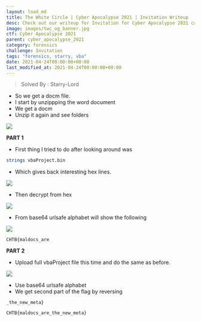 ```yaml
---
layout: load_md
title: The White Circle | Cyber Apocalypse 2021 | Invitation Writeup
desc: Check out our writeup for Invitation for Cyber Apocalypse 2021 capture the flag competition.
image: images/twc_og_banner.jpg
ctf: Cyber Apocalypse 2021
parent: cyber_apocalypse_2021
category: forensics
challenge: Invitation
tags: "forensics, starry, vba"
date: 2021-04-24T00:00:00+00:00
last_modified_at: 2021-04-24T00:00:00+00:00
---
```




> Solved By : Starry-Lord

* So we get a docm file. 
* I start by unzippping the word document 
* We get a docm
* Unzip it again and see folders

![](https://i.imgur.com/Q7ZRb7J.jpg)

**PART 1**

* First thing I tried to do after looking around was 

```bash
strings vbaProject.bin
```

* Which gives back interesting hex lines. 

![](https://i.imgur.com/knF1In2.jpg)

* Then decrypt from hex

![](https://i.imgur.com/RNhR8uO.jpg)

* From base64 urlsafe alphabet will show the following 

![](https://i.imgur.com/clunBcD.jpg)

```
CHTB{maldocs_are
```

**PART 2**

* Upload full vbaProject file this time and do the same as before. 

![](https://i.imgur.com/wgeYgSG.jpg)

* Use base64 urlsafe alphabet
* We get second part of the flag by reversing

```
_the_new_meta}
```
```
CHTB{maldocs_are_the_new_meta}
```

